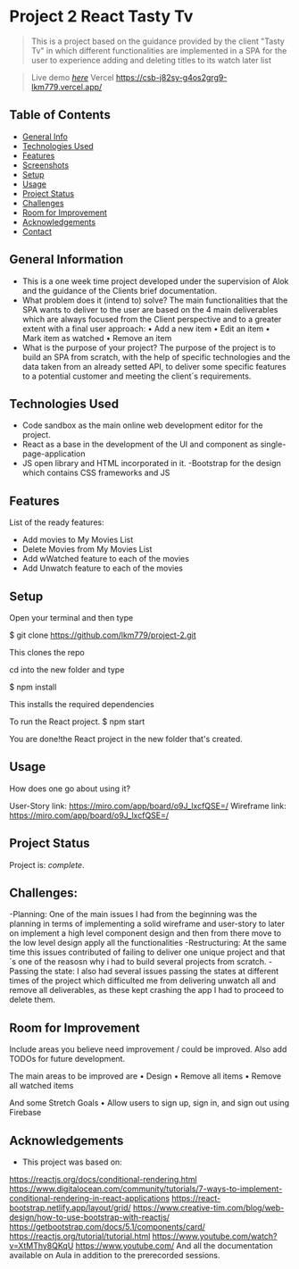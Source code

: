 # Project 2 React Tasty Tv

> This is a project based on the guidance provided by the client "Tasty Tv" in which different functionalities are implemented in a SPA for the user to experience adding and deleting titles to its watch later list

> Live demo [_here_](https://j82sy.csb.app/) <!-- If you have the project hosted somewhere, include the link here. --> Vercel https://csb-j82sy-g4os2grg9-lkm779.vercel.app/

## Table of Contents

- [General Info](#general-information)
- [Technologies Used](#technologies-used)
- [Features](#features)
- [Screenshots](#screenshots)
- [Setup](#setup)
- [Usage](#usage)
- [Project Status](#project-status)
- [Challenges](#challenges)
- [Room for Improvement](#room-for-improvement)
- [Acknowledgements](#acknowledgements)
- [Contact](#contact)
<!-- * [License](#license) -->

## General Information

- This is a one week time project developed under the supervision of Alok and the guidance of the Clients brief documentation.
- What problem does it (intend to) solve?
  The main functionalities that the SPA wants to deliver to the user are based on the 4 main deliverables which are always focused from the Client perspective and to a greater extent with a final user approach:
  • Add a new item
  • Edit an item
  • Mark item as watched
  • Remove an item
- What is the purpose of your project?
  The purpose of the project is to build an SPA from scratch, with the help of specific technologies and the data taken from an already setted API, to deliver some specific features to a potential customer and meeting the client´s requirements.

## Technologies Used

- Code sandbox as the main online web development editor for the project.
- React as a base in the development of the UI and component as single-page-application
- JS open library and HTML incorporated in it.
-Bootstrap for the design which contains CSS frameworks and JS

## Features

List of the ready features:

- Add movies to My Movies List
- Delete Movies from My Movies List
- Add wWatched feature to each of the movies
- Add Unwatch feature to each of the movies

## Setup

Open your terminal and then type

$ git clone https://github.com/lkm779/project-2.git

This clones the repo

cd into the new folder and type

$ npm install

This installs the required dependencies

To run the React project.
$ npm start

You are done!the React project in the new folder that's created.

## Usage

How does one go about using it?


User-Story link: https://miro.com/app/board/o9J_lxcfQSE=/
Wireframe link: https://miro.com/app/board/o9J_lxcfQSE=/

## Project Status

Project is: _complete_. 

## Challenges:
-Planning: One of the main issues I had from the beginning was the planning in terms of implementing a solid wireframe and user-story to later on implement a high level component design and then from there move to the low level design  apply all the functionalities 
-Restructuring: At the same time this issues contributed of failing to deliver one unique project and that´s one of the reasosn why i had to build several projects from scratch.
-Passing the state: I also had several issues passing the states at different times of the project which difficulted me from delivering unwatch all and remove all deliverables, as these kept crashing the app I had to proceed to delete them.



## Room for Improvement

Include areas you believe need improvement / could be improved. Also add TODOs for future development.

The main areas to be improved are
• Design
• Remove all items
• Remove all watched items

And some Stretch Goals
• Allow users to sign up, sign in, and sign out using Firebase

## Acknowledgements

- This project was based on:

https://reactjs.org/docs/conditional-rendering.html
https://www.digitalocean.com/community/tutorials/7-ways-to-implement-conditional-rendering-in-react-applications
https://react-bootstrap.netlify.app/layout/grid/
https://www.creative-tim.com/blog/web-design/how-to-use-bootstrap-with-reactjs/
https://getbootstrap.com/docs/5.1/components/card/
https://reactjs.org/tutorial/tutorial.html
https://www.youtube.com/watch?v=XtMThy8QKqU
https://www.youtube.com/
And all the documentation available on Aula in addition to the prerecorded sessions.

